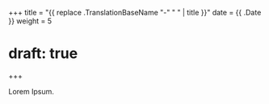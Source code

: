 +++
title = "{{ replace .TranslationBaseName "-" " " | title }}"
date =  {{ .Date }}
weight = 5
# draft: true
+++

Lorem Ipsum.